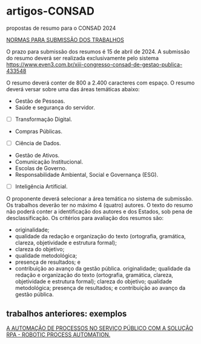 # artigos-CONSAD
propostas de resumo para o CONSAD 2024


[NORMAS PARA SUBMISSÃO DOS TRABALHOS](https://www.congressoconsad2024.com.br/trabalhos)

O prazo para submissão dos resumos é 15 de abril de 2024. 
A submissão do resumo deverá ser realizada exclusivamente pelo sistema https://www.even3.com.br/xiii-congresso-consad-de-gestao-publica-433548

O resumo deverá conter de 800 a 2.400 caracteres com espaço.
O resumo deverá versar sobre uma das áreas temáticas abaixo:

- Gestão de Pessoas. 
- Saúde e segurança do servidor.
- [ ] Transformação Digital.
- Compras Públicas.
- [ ] Ciência de Dados.
- Gestão de Ativos.
- Comunicação Institucional. 
- Escolas de Governo.
- Responsabilidade Ambiental, Social e Governança (ESG).
- [ ] Inteligência Artificial.

O proponente deverá selecionar a área temática no sistema de submissão.
Os trabalhos deverão ter no máximo 4 (quatro) autores.
O texto do resumo não poderá conter a identificação dos autores e dos Estados, sob pena de desclassificação.
Os critérios para avaliação dos resumos são: 

- originalidade; 
- qualidade da redação e organização do texto (ortografia, gramática, clareza, objetividade e estrutura formal); 
- clareza do objetivo; 
- qualidade metodológica; 
- presença de resultados; e 
- contribuição ao avanço da gestão pública.
originalidade; 
qualidade da redação e organização do texto (ortografia, gramática, clareza, objetividade e estrutura formal); 
clareza do objetivo; 
qualidade metodológica; 
presença de resultados; e 
contribuição ao avanço da gestão pública.

## trabalhos anteriores: exemplos

[A AUTOMAÇÃO DE PROCESSOS NO SERVIÇO PÚBLICO COM A SOLUÇÃO RPA - ROBOTIC PROCESS AUTOMATION.](https://www.even3.com.br/anais/xii-congresso-consad-de-gestao-publica-312346/631940-a-automacao-de-processos-no-servico-publico-com-a-solucao-rpa---robotic-process-automation/)
